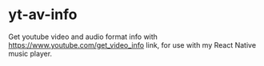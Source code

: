 # yt-av-info
Get youtube video and audio format info with https://www.youtube.com/get_video_info link, for use with my React Native music player.

